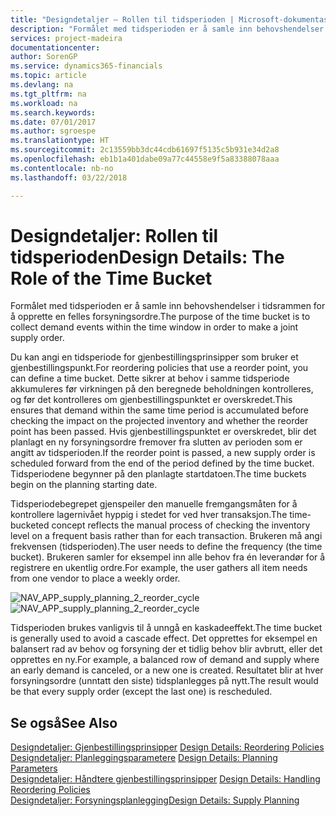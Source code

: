 ```yaml
---
title: "Designdetaljer – Rollen til tidsperioden | Microsoft-dokumentasjon"
description: "Formålet med tidsperioden er å samle inn behovshendelser i tidsrammen for å opprette en felles forsyningsordre."
services: project-madeira
documentationcenter: 
author: SorenGP
ms.service: dynamics365-financials
ms.topic: article
ms.devlang: na
ms.tgt_pltfrm: na
ms.workload: na
ms.search.keywords: 
ms.date: 07/01/2017
ms.author: sgroespe
ms.translationtype: HT
ms.sourcegitcommit: 2c13559bb3dc44cdb61697f5135c5b931e34d2a8
ms.openlocfilehash: eb1b1a401dabe09a77c44558e9f5a83388078aaa
ms.contentlocale: nb-no
ms.lasthandoff: 03/22/2018

---
```

# <a name="design-details-the-role-of-the-time-bucket"></a><span data-ttu-id="1e338-103">Designdetaljer: Rollen til tidsperioden</span><span class="sxs-lookup"><span data-stu-id="1e338-103">Design Details: The Role of the Time Bucket</span></span>
<span data-ttu-id="1e338-104">Formålet med tidsperioden er å samle inn behovshendelser i tidsrammen for å opprette en felles forsyningsordre.</span><span class="sxs-lookup"><span data-stu-id="1e338-104">The purpose of the time bucket is to collect demand events within the time window in order to make a joint supply order.</span></span>  
  
 <span data-ttu-id="1e338-105">Du kan angi en tidsperiode for gjenbestillingsprinsipper som bruker et gjenbestillingspunkt.</span><span class="sxs-lookup"><span data-stu-id="1e338-105">For reordering policies that use a reorder point, you can define a time bucket.</span></span> <span data-ttu-id="1e338-106">Dette sikrer at behov i samme tidsperiode akkumuleres før virkningen på den beregnede beholdningen kontrolleres, og før det kontrolleres om gjenbestillingspunktet er overskredet.</span><span class="sxs-lookup"><span data-stu-id="1e338-106">This ensures that demand within the same time period is accumulated before checking the impact on the projected inventory and whether the reorder point has been passed.</span></span> <span data-ttu-id="1e338-107">Hvis gjenbestillingspunktet er overskredet, blir det planlagt en ny forsyningsordre fremover fra slutten av perioden som er angitt av tidsperioden.</span><span class="sxs-lookup"><span data-stu-id="1e338-107">If the reorder point is passed, a new supply order is scheduled forward from the end of the period defined by the time bucket.</span></span> <span data-ttu-id="1e338-108">Tidsperiodene begynner på den planlagte startdatoen.</span><span class="sxs-lookup"><span data-stu-id="1e338-108">The time buckets begin on the planning starting date.</span></span>  
  
 <span data-ttu-id="1e338-109">Tidsperiodebegrepet gjenspeiler den manuelle fremgangsmåten for å kontrollere lagernivået hyppig i stedet for ved hver transaksjon.</span><span class="sxs-lookup"><span data-stu-id="1e338-109">The time-bucketed concept reflects the manual process of checking the inventory level on a frequent basis rather than for each transaction.</span></span> <span data-ttu-id="1e338-110">Brukeren må angi frekvensen (tidsperioden).</span><span class="sxs-lookup"><span data-stu-id="1e338-110">The user needs to define the frequency (the time bucket).</span></span> <span data-ttu-id="1e338-111">Brukeren samler for eksempel inn alle behov fra én leverandør for å registrere en ukentlig ordre.</span><span class="sxs-lookup"><span data-stu-id="1e338-111">For example, the user gathers all item needs from one vendor to place a weekly order.</span></span>  
  
 <span data-ttu-id="1e338-112">![](media/nav_app_supply_planning_2_reorder_cycle.png "NAV_APP_supply_planning_2_reorder_cycle")</span><span class="sxs-lookup"><span data-stu-id="1e338-112">![](media/nav_app_supply_planning_2_reorder_cycle.png "NAV_APP_supply_planning_2_reorder_cycle")</span></span>  
  
 <span data-ttu-id="1e338-113">Tidsperioden brukes vanligvis til å unngå en kaskadeeffekt.</span><span class="sxs-lookup"><span data-stu-id="1e338-113">The time bucket is generally used to avoid a cascade effect.</span></span> <span data-ttu-id="1e338-114">Det opprettes for eksempel en balansert rad av behov og forsyning der et tidlig behov blir avbrutt, eller det opprettes en ny.</span><span class="sxs-lookup"><span data-stu-id="1e338-114">For example, a balanced row of demand and supply where an early demand is canceled, or a new one is created.</span></span> <span data-ttu-id="1e338-115">Resultatet blir at hver forsyningsordre (unntatt den siste) tidsplanlegges på nytt.</span><span class="sxs-lookup"><span data-stu-id="1e338-115">The result would be that every supply order (except the last one) is rescheduled.</span></span>  
  
## <a name="see-also"></a><span data-ttu-id="1e338-116">Se også</span><span class="sxs-lookup"><span data-stu-id="1e338-116">See Also</span></span>  
 <span data-ttu-id="1e338-117">[Designdetaljer: Gjenbestillingsprinsipper](design-details-reordering-policies.md) </span><span class="sxs-lookup"><span data-stu-id="1e338-117">[Design Details: Reordering Policies](design-details-reordering-policies.md) </span></span>  
 <span data-ttu-id="1e338-118">[Designdetaljer: Planleggingsparametere](design-details-planning-parameters.md) </span><span class="sxs-lookup"><span data-stu-id="1e338-118">[Design Details: Planning Parameters](design-details-planning-parameters.md) </span></span>  
 <span data-ttu-id="1e338-119">[Designdetaljer: Håndtere gjenbestillingsprinsipper](design-details-handling-reordering-policies.md) </span><span class="sxs-lookup"><span data-stu-id="1e338-119">[Design Details: Handling Reordering Policies](design-details-handling-reordering-policies.md) </span></span>  
 [<span data-ttu-id="1e338-120">Designdetaljer: Forsyningsplanlegging</span><span class="sxs-lookup"><span data-stu-id="1e338-120">Design Details: Supply Planning</span></span>](design-details-supply-planning.md)
